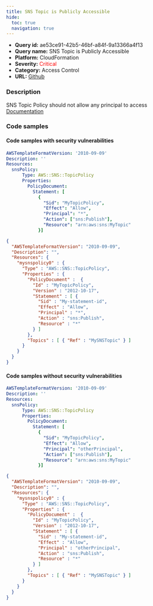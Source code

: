 ```yaml
---
title: SNS Topic is Publicly Accessible
hide:
  toc: true
  navigation: true
---
```


<style>
  .highlight .hll {
    background-color: #ff171742;
  }
  .md-content {
    max-width: 1100px;
    margin: 0 auto;
  }
</style>

-   **Query id:** ae53ce91-42b5-46bf-a84f-9a13366a4f13
-   **Query name:** SNS Topic is Publicly Accessible
-   **Platform:** CloudFormation
-   **Severity:** <span style="color:#ff0000">Critical</span>
-   **Category:** Access Control
-   **URL:** [Github](https://github.com/Checkmarx/kics/tree/master/assets/queries/cloudFormation/aws/sns_topic_is_publicly_accessible)

### Description
SNS Topic Policy should not allow any principal to access<br>
[Documentation](https://docs.aws.amazon.com/AWSCloudFormation/latest/UserGuide/aws-properties-sns-policy.html)

### Code samples
#### Code samples with security vulnerabilities
```yaml title="Positive test num. 1 - yaml file" hl_lines="7"
AWSTemplateFormatVersion: '2010-09-09'
Description: ''
Resources:
  snsPolicy:
      Type: AWS::SNS::TopicPolicy
      Properties:
        PolicyDocument:
          Statement: [
            {
              "Sid": "MyTopicPolicy",
              "Effect": "Allow",
              "Principal": "*",
              "Action": ["sns:Publish"],
              "Resource": "arn:aws:sns:MyTopic"
            }]

```
```json title="Positive test num. 2 - json file" hl_lines="8"
{
  "AWSTemplateFormatVersion": "2010-09-09",
  "Description": "",
  "Resources": {
    "mysnspolicy0" : {
      "Type" : "AWS::SNS::TopicPolicy",
      "Properties" : {
        "PolicyDocument" :  {
          "Id" : "MyTopicPolicy",
          "Version" : "2012-10-17",
          "Statement" : [ {
            "Sid" : "My-statement-id",
            "Effect" : "Allow",
            "Principal" : "*",
            "Action" : "sns:Publish",
            "Resource" : "*"
          } ]
        },
        "Topics" : [ { "Ref" : "MySNSTopic" } ]
      }
    }
  }
}

```


#### Code samples without security vulnerabilities
```yaml title="Negative test num. 1 - yaml file"
AWSTemplateFormatVersion: '2010-09-09'
Description: ''
Resources:
  snsPolicy:
      Type: AWS::SNS::TopicPolicy
      Properties:
        PolicyDocument:
          Statement: [
            {
              "Sid": "MyTopicPolicy",
              "Effect": "Allow",
              "Principal": "otherPrincipal",
              "Action": ["sns:Publish"],
              "Resource": "arn:aws:sns:MyTopic"
            }]

```
```json title="Negative test num. 2 - json file"
{
  "AWSTemplateFormatVersion": "2010-09-09",
  "Description": "",
  "Resources": {
    "mysnspolicy0" : {
      "Type" : "AWS::SNS::TopicPolicy",
      "Properties" : {
        "PolicyDocument" :  {
          "Id" : "MyTopicPolicy",
          "Version" : "2012-10-17",
          "Statement" : [ {
            "Sid" : "My-statement-id",
            "Effect" : "Allow",
            "Principal" : "otherPrincipal",
            "Action" : "sns:Publish",
            "Resource" : "*"
          } ]
        },
        "Topics" : [ { "Ref" : "MySNSTopic" } ]
      }
    }
  }
}

```

